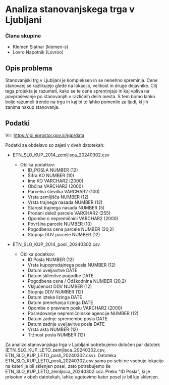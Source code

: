 # Analiza stanovanjskega trga v Ljubljani

### Člana skupine
- Klemen Slatnar (klemen-s)
- Lovro Napotnik (Lovroo)

## Opis problema
Stanovanjski trg v Ljubljani je kompleksen in se nenehno spreminja. Cene stanovanj se razlikujejo glede na lokacijo, velikost in druge dejavnike. Cilj tega projekta je razumeti, kako se te cene spreminjajo in kaj vpliva na povpraševanje po stanovanjih v različnih delih mesta. S tem bomo lahko bolje razumeli trende na trgu in kaj bi to lahko pomenilo za ljudi, ki jih zanima nakup stanovanja.

## Podatki
Vir: https://ipi.eprostor.gov.si/jgp/data

Podatki za obdelavo so zajeti v dveh datotekah:
- ETN_SLO_KUP_2014_zemljisca_20240302.csv
    - Oblika podatkov:
        - ID_POSLA	NUMBER (12)
        - Šifra KO	NUMBER (10)
        - Ime KO	VARCHAR2 (2000)
        - Občina	VARCHAR2 (2000)
        - Parcelna številka	VARCHAR2 (100)
        - Vrsta zemljišča	NUMBER (12)
        - Vrsta trajnega nasada	NUMBER (12)
        - Starost trajnega nasada	NUMBER (5)
        - Prodani delež parcele	VARCHAR2 (255)
        - Opombe o nepremičnini	VARCHAR2 (2000)
        - Površina parcele	NUMBER (10)
        - Pogodbena cena parcele	NUMBER (20,2)
        - Stopnja DDV parcele	NUMBER (12)



- ETN_SLO_KUP_2014_posli_20240302.csv
    - Oblika podatkov:
        - ID Posla	NUMBER (12)
        - Vrsta kupoprodajnega posla	NUMBER (12)
        - Datum uveljavitve	DATE
        - Datum sklenitve pogodbe	DATE
        - Pogodbena cena / Odškodnina	NUMBER (20,2)
        - Vključenost DDV	NUMBER (12)
        - Stopnja DDV	NUMBER (12)
        - Datum izteka lizinga	DATE
        - Datum prenehanja lizinga	DATE
        - Opombe o pravnem poslu	VARCHAR2 (2000)
        - Posredovanje nepremičninske agencije	NUMBER (12)
        - Datum zadnje spremembe posla	DATE
        - Datum zadnje uveljavitve posla	DATE
        - Vrsta akta	NUMBER (12)
        - Tržnost posla	NUMBER (12)

Za analizo stanovanjskga trga v Ljubljani potrebujemo določen par datotek (ETN_SLO_KUP_LETO_zemljisca_20240302.csv, ETN_SLO_KUP_LETO_posli_20240302.csv). Datoteka ETN_SLO_KUP_LETO_posli_20240302.csv sama po sebi ne vsebuje lokacijo na kateri je bil sklenjen posel, zato potrebujemo še ETN_SLO_KUP_LETO_zemljisca_20240302.csv. Preko "ID Posla", ki je prisoten v obeh datotekah, lahko ugotovimo kater posel je bil kje sklenjen.


